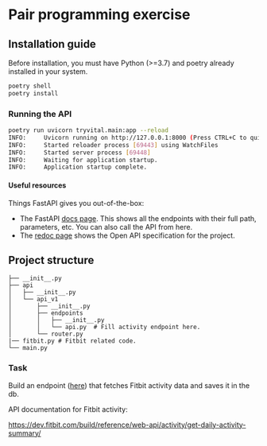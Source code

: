 # Pair programming exercise

## Installation guide

Before installation, you must have Python (>=3.7) and poetry already installed in your system.

```bash
poetry shell
poetry install
```

### Running the API

```bash
poetry run uvicorn tryvital.main:app --reload
INFO:     Uvicorn running on http://127.0.0.1:8000 (Press CTRL+C to quit)
INFO:     Started reloader process [69443] using WatchFiles
INFO:     Started server process [69448]
INFO:     Waiting for application startup.
INFO:     Application startup complete.
```

#### Useful resources

Things FastAPI gives you out-of-the-box:

* The FastAPI [docs page](http://127.0.0.1:8000/docs). This shows all the endpoints with their full path, parameters, etc. You can also call the API from here.
* The [redoc page](http://127.0.0.1:8000/redoc) shows the Open API specification for the project.

## Project structure

```
├── __init__.py
├── api
│   ├── __init__.py
│   └── api_v1
│       ├── __init__.py
│       ├── endpoints
│       │   ├── __init__.py
│       │   └── api.py  # Fill activity endpoint here.
│       └── router.py
|── fitbit.py # Fitbit related code.
└── main.py
```

### Task

Build an endpoint ([here](tryvital/api/api_v1/endpoints/api.py)) that fetches Fitbit activity data and saves it in the db.

API documentation for Fitbit activity:

<https://dev.fitbit.com/build/reference/web-api/activity/get-daily-activity-summary/>
